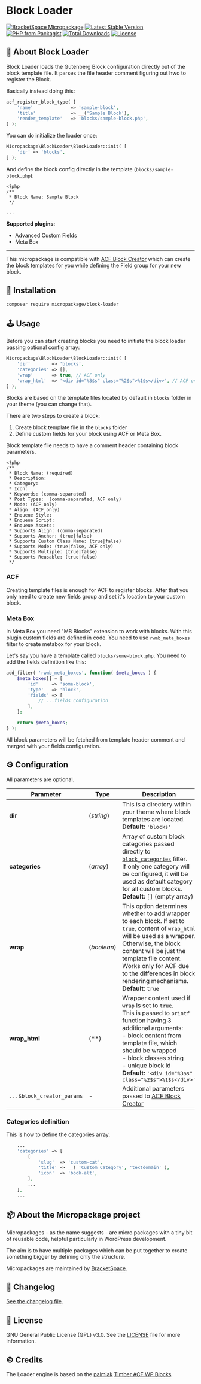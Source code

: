 # Block Loader

[![BracketSpace Micropackage](https://img.shields.io/badge/BracketSpace-Micropackage-brightgreen)](https://bracketspace.com)
[![Latest Stable Version](https://poser.pugx.org/micropackage/block-loader/v/stable)](https://packagist.org/packages/micropackage/block-loader)
[![PHP from Packagist](https://img.shields.io/packagist/php-v/micropackage/block-loader.svg)](https://packagist.org/packages/micropackage/block-loader)
[![Total Downloads](https://poser.pugx.org/micropackage/block-loader/downloads)](https://packagist.org/packages/micropackage/block-loader)
[![License](https://poser.pugx.org/micropackage/block-loader/license)](https://packagist.org/packages/micropackage/block-loader)

## 🧬 About Block Loader

Block Loader loads the Gutenberg Block configuration directly out of the block template file. It parses the file header comment figuring out hwo to register the Block.

Basically instead doing this:

```php
acf_register_block_type( [
	'name'              => 'sample-block',
	'title'             => __('Sample Block'),
	'render_template'   => 'blocks/sample-block.php',
] );
```

You can do initialize the loader once:

```php
Micropackage\BlockLoader\BlockLoader::init( [
	'dir' => 'blocks',
] );
```

And define the block config directly in the template (`blocks/sample-block.php`):

```
<?php
/**
 * Block Name: Sample Block
 */

...
```

**Supported plugins:**
- Advanced Custom Fields
- Meta Box

---

This micropackage is compatible with [ACF Block Creator](https://github.com/micropackage/acf-block-creator/) which can create the block templates for you while defining the Field group for your new block.

## 💾 Installation

``` bash
composer require micropackage/block-loader
```

## 🕹 Usage

Before you can start creating blocks you need to initiate the block loader passing optional config array:

```php
Micropackage\BlockLoader\BlockLoader::init( [
	'dir'        => 'blocks',
	'categories' => [],
	'wrap'       => true, // ACF only
	'wrap_html'  => '<div id="%3$s" class="%2$s">%1$s</div>', // ACF only
] );
```

Blocks are based on the template files located by default in `blocks` folder in your theme (you can change that).

There are two steps to create a block:
1. Create block template file in the `blocks` folder
2. Define custom fields for your block using ACF or Meta Box.

Block template file needs to have a comment header containing block parameters.

```
<?php
/**
 * Block Name: (required)
 * Description:
 * Category:
 * Icon:
 * Keywords: (comma-separated)
 * Post Types: 	(comma-separated, ACF only)
 * Mode: (ACF only)
 * Align: (ACF only)
 * Enqueue Style:
 * Enqueue Script:
 * Enqueue Assets:
 * Supports Align: (comma-separated)
 * Supports Anchor: (true|false)
 * Supports Custom Class Name: (true|false)
 * Supports Mode: (true|false, ACF only)
 * Supports Multiple: (true|false)
 * Supports Reusable: (true|false)
 */
```

### ACF

Creating template files is enough for ACF to register blocks. After that you only need to create new fields group and set it's location to your custom block.

### Meta Box

In Meta Box you need "MB Blocks" extension to work with blocks.
With this plugin custom fields are defined in code. You need to use `rwmb_meta_boxes` filter to create metabox for your block.

Let's say you have a template called `blocks/some-block.php`. You need to add the fields definition like this:

```php
add_filter( 'rwmb_meta_boxes', function( $meta_boxes ) {
	$meta_boxes[] = [
		'id'     => 'some-block',
		'type'   => 'block',
		'fields' => [
			// ...fields configuration
		],
	];

	return $meta_boxes;
} );
```

All block parameters will be fetched from template header comment and merged with your fields configuration.

## ⚙️ Configuration
All parameters are optional.

| Parameter                  | Type        | Description                                                  |
| -------------------------- | ----------- | ------------------------------------------------------------ |
| **dir**                    | (*string*)  | This is a directory within your theme where block templates are located.<br/>**Default:** `'blocks'` |
| **categories**             | (*array*)   | Array of custom block categories passed directly to [`block_categories`](https://developer.wordpress.org/reference/hooks/block_categories/) filter.<br />If only one category will be configured, it will be used as default category for all custom blocks.<br />**Default:** `[]` (empty array) |
| **wrap**                   | (*boolean*) | This option determines whether to add wrapper to each block. If set to `true`, content of `wrap_html` will be used as a wrapper. Otherwise, the block content will be just the template file content.<br/>Works only for ACF due to the differences in block rendering mechanisms.<br/>**Default:** `true` |
| **wrap_html**              | (**)        | Wrapper content used if `wrap` is set to `true`.<br/>This is passed to `printf` function having 3 additional arguments:<br />- block content from template file, which should be wrapped<br />- block classes string<br />- unique block id<br />**Default:** `'<div id="%3$s" class="%2$s">%1$s</div>'` |
| `...$block_creator_params` | -           | Additional parameters passed to [ACF Block Creator](https://github.com/micropackage/acf-block-creator/) |

### Categories definition

This is how to define the categories array.

```php
	...
	'categories' => [
		[
			'slug'  => 'custom-cat',
			'title' => __( 'Custom Category', 'textdomain' ),
			'icon'  => 'book-alt',
		],
		...
	],
	...
```

## 📦 About the Micropackage project

Micropackages - as the name suggests - are micro packages with a tiny bit of reusable code, helpful particularly in WordPress development.

The aim is to have multiple packages which can be put together to create something bigger by defining only the structure.

Micropackages are maintained by [BracketSpace](https://bracketspace.com).

## 📖 Changelog

[See the changelog file](./CHANGELOG.md).

## 📃 License

GNU General Public License (GPL) v3.0. See the [LICENSE](./LICENSE) file for more information.

## © Credits

The Loader engine is based on the [palmiak](https://github.com/palmiak) [Timber ACF WP Blocks](https://github.com/palmiak/timber-acf-wp-blocks)

